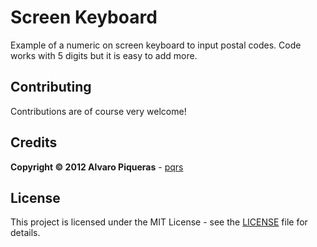 # Screen Keyboard 

Example of a numeric on screen keyboard to input postal codes. Code works with 5 digits but it is easy to add more.


## Contributing

Contributions are of course very welcome!


## Credits

**Copyright © 2012 Alvaro Piqueras** - [pqrs](https://github.com/pqrs)


## License

This project is licensed under the MIT License - see the [LICENSE](LICENSE) file for details.

